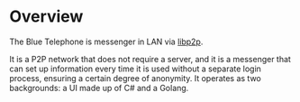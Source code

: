 # Overview

The Blue Telephone is messenger in LAN via [libp2p](https://libp2p.io/).


It is a P2P network that does not require a server, and it is a messenger that can set up information every time it is used without a separate login process, ensuring a certain degree of anonymity. It operates as two backgrounds: a UI made up of C# and a Golang.
